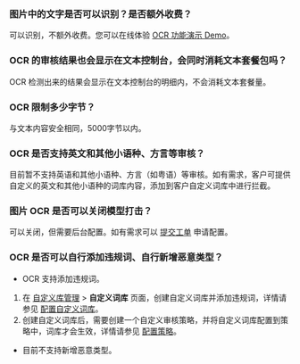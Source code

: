 ### 图片中的文字是否可以识别？是否额外收费？
可以识别，不额外收费。您可以在线体验 [OCR 功能演示 Demo](https://cloud.tencent.com/act/event/ocrdemo)。

### OCR 的审核结果也会显示在文本控制台，会同时消耗文本套餐包吗？
OCR 检测出来的结果会显示在文本控制台的明细内，不会消耗文本套餐量。

### OCR 限制多少字节？
与文本内容安全相同，5000字节以内。

### OCR 是否支持英文和其他小语种、方言等审核？
目前暂不支持英语和其他小语种、方言（如粤语）等审核。如有需求，客户可提供自定义的英文和其他小语种的词库内容，添加到客户自定义词库中进行拦截。

### 图片 OCR 是否可以关闭模型打击？
可以关闭，但需要后台配置。如有需求可以 [提交工单](https://console.cloud.tencent.com/workorder/category)  申请配置。


### OCR 是否可以自行添加违规词、自行新增恶意类型？
- OCR 支持添加违规词。
 1. 在 [自定义库管理](https://console.cloud.tencent.com/cms/image/lib) > **自定义词库** 页面，创建自定义词库并添加违规词，详情请参见 [配置自定义词库](https://cloud.tencent.com/document/product/1125/37109#step5)。
 2. 创建自定义词库后，需要创建一个自定义审核策略，并将自定义词库配置到策略中，词库才会生效，详情请参见 [配置策略](https://cloud.tencent.com/document/product/1125/37109#step4)。
- 目前不支持新增恶意类型。

